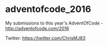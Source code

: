 # adventofcode_2016
My submissions to this year's AdventOfCode - http://adventofcode.com/2016

Twitter: https://twitter.com/ChrisMJ83
